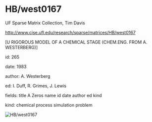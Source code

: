 # HB/west0167

 UF Sparse Matrix Collection, Tim Davis

 http://www.cise.ufl.edu/research/sparse/matrices/HB/west0167

 [U RIGOROUS MODEL OF A CHEMICAL STAGE (CHEM.ENG. FROM A. WESTERBERG)]

 id: 265

 date: 1983

 author: A. Westerberg

 ed: I. Duff, R. Grimes, J. Lewis

 fields: title A Zeros name id date author ed kind

 kind: chemical process simulation problem

![HB/west0167](http://www2.research.att.com/~yifanhu/GALLERY/GRAPHS/GIF_SMALL/HB@west0167.gif)